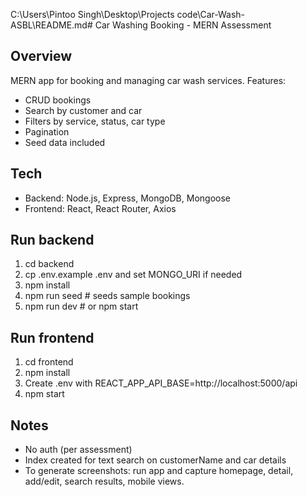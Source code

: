 C:\Users\Pintoo Singh\Desktop\Projects code\Car-Wash-ASBL\README.md# Car Washing Booking - MERN Assessment

## Overview
MERN app for booking and managing car wash services. Features:
- CRUD bookings
- Search by customer and car
- Filters by service, status, car type
- Pagination
- Seed data included

## Tech
- Backend: Node.js, Express, MongoDB, Mongoose
- Frontend: React, React Router, Axios

## Run backend
1. cd backend
2. cp .env.example .env and set MONGO_URI if needed
3. npm install
4. npm run seed   # seeds sample bookings
5. npm run dev    # or npm start

## Run frontend
1. cd frontend
2. npm install
3. Create .env with REACT_APP_API_BASE=http://localhost:5000/api
4. npm start

## Notes
- No auth (per assessment)
- Index created for text search on customerName and car details
- To generate screenshots: run app and capture homepage, detail, add/edit, search results, mobile views.

